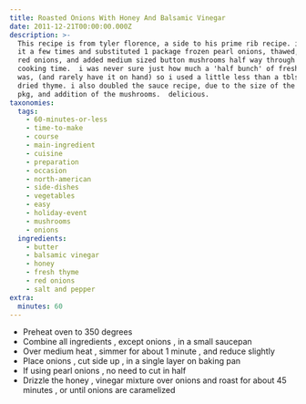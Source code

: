 ```yaml
---
title: Roasted Onions With Honey And Balsamic Vinegar
date: 2011-12-21T00:00:00.000Z
description: >-
  This recipe is from tyler florence, a side to his prime rib recipe. i've made
  it a few times and substituted 1 package frozen pearl onions, thawed, for the
  red onions, and added medium sized button mushrooms half way through the
  cooking time.  i was never sure just how much a 'half bunch' of fresh thyme
  was, (and rarely have it on hand) so i used a little less than a tblsp of
  dried thyme. i also doubled the sauce recipe, due to the size of the onion
  pkg, and addition of the mushrooms.  delicious.
taxonomies:
  tags:
    - 60-minutes-or-less
    - time-to-make
    - course
    - main-ingredient
    - cuisine
    - preparation
    - occasion
    - north-american
    - side-dishes
    - vegetables
    - easy
    - holiday-event
    - mushrooms
    - onions
  ingredients:
    - butter
    - balsamic vinegar
    - honey
    - fresh thyme
    - red onions
    - salt and pepper
extra:
  minutes: 60
---
```

 - Preheat oven to 350 degrees
 - Combine all ingredients , except onions , in a small saucepan
 - Over medium heat , simmer for about 1 minute , and reduce slightly
 - Place onions , cut side up , in a single layer on baking pan
 - If using pearl onions , no need to cut in half
 - Drizzle the honey , vinegar mixture over onions and roast for about 45 minutes , or until onions are caramelized
